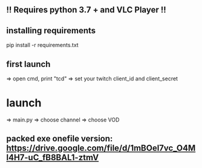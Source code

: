 ## !! Requires python 3.7 + and VLC Player !!

## installing requirements
pip install -r requirements.txt

## first launch
=> open cmd, print "tcd"
  => set your twitch client_id and client_secret
 
# launch
=> main.py
  => choose channel
  => choose VOD
  
## packed exe onefile version: https://drive.google.com/file/d/1mBOel7vc_O4Ml4H7-uC_fB8BAL1-ztmV
